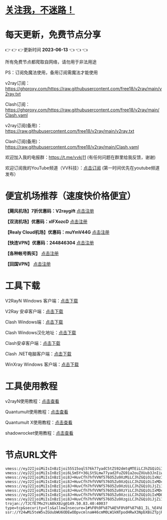 # [关注我，不迷路！](https://github.com/login?return_to=https%3A%2F%2Fgithub.com%2Fw379740999)
# 每天更新，免费节点分享
:point_right: :point_right: :point_right:更新时间 **2023-06-13** :point_left: :point_left: :point_left:

所有免费节点都爬取自网络，请勿用于非法用途

PS：订阅免魔法使用，备用订阅需魔法才能使用

v2ray订阅：https://ghproxy.com/https://raw.githubusercontent.com/free18/v2ray/main/v2ray.txt

Clash订阅：https://ghproxy.com/https://raw.githubusercontent.com/free18/v2ray/main/Clash.yaml

v2ray订阅(备用)：https://raw.githubusercontent.com/free18/v2ray/main/v2ray.txt

Clash订阅(备用)：https://raw.githubusercontent.com/free18/v2ray/main/Clash.yaml

欢迎加入我的电报群：https://t.me/vvkj11
(有任何问题在群里给我反馈，谢谢)

欢迎订阅我的YouTube频道（VV科技）：[点击订阅](https://www.youtube.com/channel/UCqdGfxwYKrllrHv_Bc-9vAw?sub_confirmation=1)
(第一时间优先在youtube频道发布）

# 便宜机场推荐（速度快价格便宜）

**【飓风机场】7折优惠码：V2raygift** [点击注册](https://hurricanerelay.net/#/register?code=YYPj4pCJ)

**【双流机场】优惠码：xIFXozcD** [点击注册](https://sscurl.com/#/register?code=xIFXozcD)

**【Realy Cloud机场】优惠码：muYmV44G** [点击注册](https://relay.casa/#/register?code=muYmV44G)

**【快连VPN】优惠码：244846304**  [点击注册](https://pay.eradpd.xyz)

**【各种帐号购买】**  [点击注册](https://wandoukj.eu.org/)

**【回国VPN】** [点击注册](https://wandoukj.eu.org/)


# 工具下载

V2RayN Windows 客户端：[点击下载](https://github.com/2dust/v2rayN/releases)

V2Ray 安卓客户端：[点击下载](https://github.com/2dust/v2rayNG/releases)

Clash Windows端：[点击下载](https://github.com/Fndroid/clash_for_windows_pkg/releases)

Clash Windows汉化地址：[点击下载](https://drive.google.com/file/d/1hLY1pedrIxA1u8sEkPWnMLEsQawD0nvf/view?usp=sharing)

Clash安卓客户端：[点击下载](https://github.com/naicfeng/ClashRForAndroid/releases)

Clash .NET电脑客户端：[点击下载](https://github.com/ClashDotNetFramework/experimental-clash/releases)

WinXray Windows 客户端：[点击下载](https://github.com/TheMRLL/WinXray/releases)

# 工具使用教程

v2rayN使用教程：[点击查看](https://youtu.be/MvJwoEo6-JU)

Quantumult使用教程：[点击查看](https://youtu.be/qCkjLMPKygw)

Quantumult X使用教程：[点击查看](https://youtu.be/ghZLHPEGfVc)

shadowrocket使用教程：[点击查看](https://youtu.be/kGKKr6WTrJc)

# 节点URL文件
```
vmess://eyJ2IjoiMiIsInBzIjoi55S15oql576k77yadC5tZS92dmtqMTEiLCJhZGQiOiIxOTAuOTMuMjQ1LjEwIiwicG9ydCI6ODAsImlkIjoiYTY3Njc5YTYtYTE4Ni00ZDYyLWY4NGUtZjNmMDBkYzc3NDVlIiwiYWlkIjowLCJzY3kiOiJhdXRvIiwibmV0Ijoid3MiLCJob3N0IjoidG91LnZ0Y3NzLnRvcCIsInBhdGgiOiIveW91bGluZ2thaXNoaTAxIiwidGxzIjoiIn0=
vmess://eyJ2IjoiMiIsInBzIjoi6LSm5Y+36LSt5Lmw77yad2FuZG91a2ouZXUub3JnIiwiYWRkIjoiMTA0LjIwLjIyNi4xNyIsInBvcnQiOjIwODYsImlkIjoiNGQyY2E1ODMtN2UyYS00ZWY0LWJhMTUtZmZjN2Q5MTQ3YTMyIiwiYWlkIjowLCJzY3kiOiJhdXRvIiwibmV0Ijoid3MiLCJob3N0IjoidG91LnZ0Y3NzLnRvcCIsInBhdGgiOiIveWxrcyIsInRscyI6IiJ9
vmess://eyJ2IjoiMiIsInBzIjoi8J+HuvCfh7hfVVNf576O5Zu9XzMiLCJhZGQiOiIxNzIuNjcuMzMuMTIiLCJwb3J0IjoyMDg2LCJpZCI6IjRkMmNhNTgzLTdlMmEtNGVmNC1iYTE1LWZmYzdkOTE0N2EzMiIsImFpZCI6MCwic2N5IjoiYXV0byIsIm5ldCI6IndzIiwiaG9zdCI6InRvdS52dGNzcy50b3AiLCJwYXRoIjoiL3lsa3MiLCJ0bHMiOiIifQ==
vmess://eyJ2IjoiMiIsInBzIjoi8J+HuvCfh7hfVVNf576O5Zu9XzQiLCJhZGQiOiIxMDcuMTY3LjE2LjM0IiwicG9ydCI6NDU1OTIsImlkIjoiNDE4MDQ4YWYtYTI5My00Yjk5LTliMGMtOThjYTM1ODBkZDI0IiwiYWlkIjo2NCwic2N5IjoiYXV0byIsIm5ldCI6InRjcCIsInRscyI6IiJ9
vmess://eyJ2IjoiMiIsInBzIjoi8J+HuvCfh7hfVVNf576O5Zu9XzUiLCJhZGQiOiJjZi1sdC5zaGFyZWNlbnRyZS5vbmxpbmUiLCJwb3J0Ijo0NDMsImlkIjoiMmQ1ZDhiOWMtOGVjNC00YTM3LWI2MTAtNzhlNzFlMTNlYWVmIiwiYWlkIjowLCJzY3kiOiJhZXMtMTI4LWdjbSIsIm5ldCI6IndzIiwiaG9zdCI6Imx2MS5zaGFyZWNlbnRyZXByby5vcmciLCJwYXRoIjoiL3NoaXJrZXIiLCJ0bHMiOiJ0bHMifQ==
vmess://eyJ2IjoiMiIsInBzIjoi8J+HuvCfh7hfVVNf576O5Zu9XzYiLCJhZGQiOiIxMDcuMTQ4LjIwMy4yMjkiLCJwb3J0Ijo0OTkyMSwiaWQiOiI0MTgwNDhhZi1hMjkzLTRiOTktOWIwYy05OGNhMzU4MGRkMjQiLCJhaWQiOjY0LCJzY3kiOiJhdXRvIiwibmV0IjoidGNwIiwidGxzIjoiIn0=
vmess://eyJ2IjoiMiIsInBzIjoi8J+HuvCfh7hfVVNf576O5Zu9XzciLCJhZGQiOiIxMDQuMTkuMTA0Ljc4IiwicG9ydCI6MjA5NSwiaWQiOiIxZDEzNjJmNy0wNzNjLTRlNWMtYjQ3MC0wMmI4MjIyYzIyNmMiLCJhaWQiOjAsInNjeSI6ImF1dG8iLCJuZXQiOiJ3cyIsImhvc3QiOiJ4MS55bGtzMDEuZXUub3JnIiwicGF0aCI6Ii95bGtzIiwidGxzIjoiIn0=
vmess://eyJ2IjoiMiIsInBzIjoi8J+HuvCfh7hfVVNf576O5Zu9XzgiLCJhZGQiOiJjZi15ZC1kbnMuc2hhcmVjZW50cmUub25saW5lIiwicG9ydCI6ODAsImlkIjoiMmQ1ZDhiOWMtOGVjNC00YTM3LWI2MTAtNzhlNzFlMTNlYWVmIiwiYWlkIjowLCJzY3kiOiJhdXRvIiwibmV0Ijoid3MiLCJob3N0IjoiZHAzLnNjcHJveHkudG9wIiwicGF0aCI6Ii9zaGlya2VyIiwidGxzIjoiIn0=
trojan://TJCfE7Mx2YcA8kX8zg@149.50.83.40:4003?type=tcp&security=tls&allowInsecure=1#%F0%9F%87%AE%F0%9F%87%B1_IL_%E4%BB%A5%E8%89%B2%E5%88%97_9
ssr://Y24wMi5teW5vZGUubWU6ODEwODpvcmlnaW46cmM0LW1kNTpodHRwX3NpbXBsZTpjR0Z6YzNkay8/cmVtYXJrcz04SitIcVBDZmg3TmZRMDVmNUxpdDVadTlYekV3Jmdyb3VwPWJtOWtaWE5EWVhSamFBPT0mb2Jmc3BhcmFtPU1UZ3hNamN0VkhWMFlXbHRhVzVuTURNeU1TNWtiM2R1Ykc5aFpDNXRhV055YjNOdlpuUXVZMjl0
```
